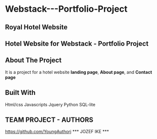 # Webstack---Portfolio-Project

## Royal Hotel Website

## Hotel Website for Webstack - Portfolio Project


## About The Project
It is a project for a hotel website **landing page**, **About page**, and **Contact page**


## Built With
Html/css
Javascripts
Jquery
Python
SQL-lite


## TEAM PROJECT - AUTHORS

https://github.com/YoungAuthorj  *** JOZEF IKE ***
